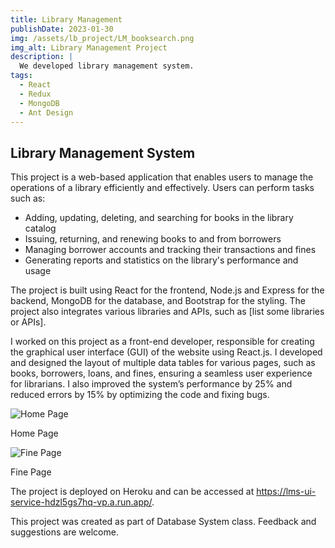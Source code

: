 ```yaml
---
title: Library Management
publishDate: 2023-01-30
img: /assets/lb_project/LM_booksearch.png
img_alt: Library Management Project
description: |
  We developed library management system.
tags:
  - React
  - Redux
  - MongoDB
  - Ant Design
---
```

## Library Management System

This project is a web-based application that enables users to manage the operations of a library efficiently and effectively. Users can perform tasks such as:

- Adding, updating, deleting, and searching for books in the library catalog
- Issuing, returning, and renewing books to and from borrowers
- Managing borrower accounts and tracking their transactions and fines
- Generating reports and statistics on the library's performance and usage

The project is built using React for the frontend, Node.js and Express for the backend, MongoDB for the database, and Bootstrap for the styling. The project also integrates various libraries and APIs, such as [list some libraries or APIs].

I worked on this project as a front-end developer, responsible for creating the graphical user interface (GUI) of the website using React.js. I developed and designed the layout of multiple data tables for various pages, such as books, borrowers, loans, and fines, ensuring a seamless user experience for librarians. I also improved the system’s performance by 25% and reduced errors by 15% by optimizing the code and fixing bugs.

<div>
    <img src="/assets/lb_project/LM_home.png" alt="Home Page" />
    <p className="legend">Home Page</p>
  </div>
  <div>
    <img src="/assets/lb_project/LM_fines.png" alt="Fine Page" />
    <p className="legend">Fine Page</p>
  </div>

The project is deployed on Heroku and can be accessed at https://lms-ui-service-hdzl5gs7hq-vp.a.run.app/.

This project was created as part of Database System class. Feedback and suggestions are welcome.

